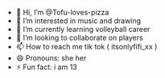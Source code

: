 - 👋 Hi, I’m @Tofu-loves-pizza
- 👀 I’m interested in music and drawing
- 🌱 I’m currently learning volleyball career
- 💞️ I’m looking to collaborate on players
- 📫 How to reach me tik tok ( itsonlyfifi_xx )
- 😄 Pronouns: she her 
- ⚡ Fun fact: i am 13

<!---
Tofu-loves-pizza/Tofu-loves-pizza is a ✨ special ✨ repository because its `README.md` (this file) appears on your GitHub profile.
You can click the Preview link to take a look at your changes.
--->
